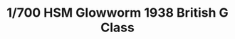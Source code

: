 ---
layout: product
title: "1/700 HSM Glowworm 1938 British G Class"
price: "2100" 
desc: "Maketa"
img_path: "/assets/img/IBG70008.webp"
brand: "IBG Models"
available: false
special_offer: false
new: false
soon: false
cat: "010000"
subcat: "015500"
subsubcat: "0N/A"
sifra: "IBG70008"
popular: false
spec: false
---